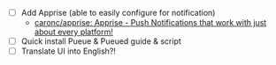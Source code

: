 - [ ] Add Apprise (able to easily configure for notification)
  - [caronc/apprise: Apprise - Push Notifications that work with just about every platform!](https://github.com/caronc/apprise)
- [ ] Quick install Pueue & Pueued guide & script
- [ ] Translate UI into English?!
